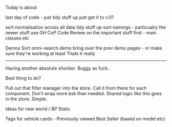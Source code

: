 
Today is about: 

last day of code - 
just tidy stuff up
just get it to v.01


sort normalisation across all data
tidy stuff up
sort namings - particualry the newer stuff
use GH CoP Code Review on the important stuff first - main classes etc 


Demos
Sort omni-search demo
bring over the prev demo pages - or make sure they're working at least 
Thats it really

----



Having another absolute shocker. 
Buggy as fuck. 

Best thing to do? 

Pull out that filter manager into the store. 
Call it from there for each component. 
Don't wrap more bsk than needed. 
Shared logic like this goes in the store. 
Simple. 


Ideas for new world / BP Static 

Tags for vehicle cards - 
Previously viewed
Best Seller (based on model etc)

